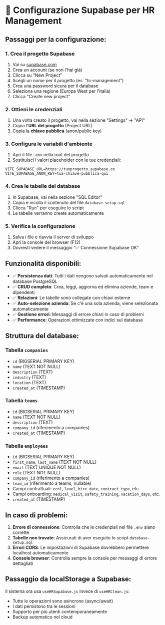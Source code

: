 # 🚀 Configurazione Supabase per HR Management

## Passaggi per la configurazione:

### 1. Crea il progetto Supabase
1. Vai su [supabase.com](https://supabase.com)
2. Crea un account (se non l'hai già)
3. Clicca su "New Project"
4. Scegli un nome per il progetto (es. "hr-management")
5. Crea una password sicura per il database
6. Seleziona una regione (Europa West per l'Italia)
7. Clicca "Create new project"

### 2. Ottieni le credenziali
1. Una volta creato il progetto, vai nella sezione "Settings" → "API"
2. Copia l'**URL del progetto** (Project URL)
3. Copia la **chiave pubblica** (anon/public key)

### 3. Configura le variabili d'ambiente
1. Apri il file `.env` nella root del progetto
2. Sostituisci i valori placeholder con le tue credenziali:

```env
VITE_SUPABASE_URL=https://tuoprogetto.supabase.co
VITE_SUPABASE_ANON_KEY=tua-chiave-pubblica-qui
```

### 4. Crea le tabelle del database
1. In Supabase, vai nella sezione "SQL Editor"
2. Copia e incolla il contenuto del file `database-setup.sql`
3. Clicca "Run" per eseguire lo script
4. Le tabelle verranno create automaticamente

### 5. Verifica la configurazione
1. Salva i file e riavvia il server di sviluppo
2. Apri la console del browser (F12)
3. Dovresti vedere il messaggio "✅ Connessione Supabase OK"

## Funzionalità disponibili:

- ✅ **Persistenza dati**: Tutti i dati vengono salvati automaticamente nel database PostgreSQL
- ✅ **CRUD completo**: Crea, leggi, aggiorna ed elimina aziende, team e dipendenti
- ✅ **Relazioni**: Le tabelle sono collegate con chiavi esterne
- ✅ **Auto-selezione azienda**: Se c'è una sola azienda, viene selezionata automaticamente
- ✅ **Gestione errori**: Messaggi di errore chiari in caso di problemi
- ✅ **Performance**: Operazioni ottimizzate con indici sul database

## Struttura del database:

### Tabella `companies`
- `id` (BIGSERIAL PRIMARY KEY)
- `name` (TEXT NOT NULL)
- `description` (TEXT)
- `industry` (TEXT)
- `location` (TEXT)
- `created_at` (TIMESTAMP)

### Tabella `teams`
- `id` (BIGSERIAL PRIMARY KEY)
- `name` (TEXT NOT NULL)
- `description` (TEXT)
- `company_id` (riferimento a companies)
- `created_at` (TIMESTAMP)

### Tabella `employees`
- `id` (BIGSERIAL PRIMARY KEY)
- `first_name`, `last_name` (TEXT NOT NULL)
- `email` (TEXT UNIQUE NOT NULL)
- `role` (TEXT NOT NULL)
- `company_id` (riferimento a companies)
- `team_id` (riferimento a teams, nullable)
- Campi contrattuali: `ccnl`, `level`, `hire_date`, `contract_type`, etc.
- Campi onboarding: `medical_visit`, `safety_training`, `vacation_days`, etc.
- `created_at` (TIMESTAMP)

## In caso di problemi:

1. **Errore di connessione**: Controlla che le credenziali nel file `.env` siano corrette
2. **Tabelle non trovate**: Assicurati di aver eseguito lo script `database-setup.sql`
3. **Errori CORS**: Le impostazioni di Supabase dovrebbero permettere localhost automaticamente
4. **Console browser**: Controlla sempre la console per messaggi di errore dettagliati

## Passaggio da localStorage a Supabase:

Il sistema ora usa `useHRSupabase.js` invece di `useHRClean.js`:
- Tutte le operazioni sono asincrone (async/await)
- I dati persistono tra le sessioni
- Supporto per più utenti contemporaneamente
- Backup automatico nel cloud
